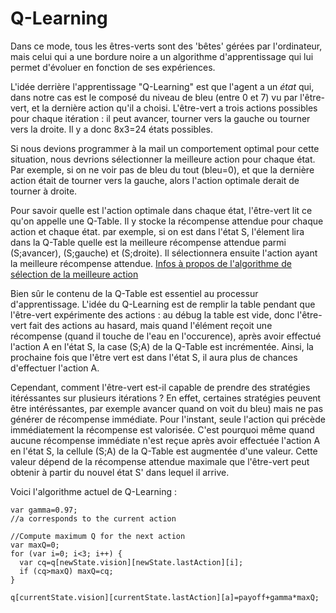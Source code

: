 Q-Learning
==========

Dans ce mode, tous les êtres-verts sont des 'bêtes' gérées par l'ordinateur, mais celui qui a une bordure noire a un algorithme d'apprentissage qui lui
permet d'évoluer en fonction de ses expériences.

L'idée derrière l'apprentissage "Q-Learning" est que l'agent a un *état* qui, dans notre cas est le composé
du niveau de bleu (entre 0 et 7) vu par l'être-vert, et la dernière action qu'il a choisi. L'être-vert a trois actions possibles pour chaque itération : il peut
avancer, tourner vers la gauche ou tourner vers la droite. Il y a donc 8x3=24 états possibles.

Si nous devions programmer à la mail un comportement optimal pour
cette situation, nous devrions sélectionner la meilleure action pour chaque état. Par exemple, si on ne voir pas de bleu du tout (bleu=0), et que la dernière action
était de tourner vers la gauche, alors l'action optimale derait de tourner à droite.

Pour savoir quelle est l'action optimale dans chaque état, l'être-vert
lit ce qu'on appelle une Q-Table. Il y stocke la récompense attendue pour chaque action et chaque état. par exemple, si on est dans l'état S, l'élement lira dans
la Q-Table quelle est la meilleure récompense attendue parmi (S;avancer), (S;gauche) et (S;droite). Il sélectionnera ensuite l'action ayant la meilleure récompense attendue.
[Infos à propos de l'algorithme de sélection de la meilleure action](algoChoixAction.md)

Bien sûr le contenu de la Q-Table est essentiel au processur d'apprentissage. L'idée du Q-Learning est de remplir la table pendant que l'être-vert expérimente des actions : 
au débug la table est vide, donc l'être-vert fait des actions au hasard, mais quand l'élément reçoit une récompense (quand il touche de l'eau en l'occurence), après avoir
effectué l'action A en l'état S, la case (S;A) de la Q-Table est incrémentée. Ainsi, la prochaine fois que l'être vert est dans l'état S, il aura plus de chances d'effectuer
l'action A.

Cependant, comment l'être-vert est-il capable de prendre des stratégies itéréssantes sur plusieurs itérations ? En effet, certaines stratégies peuvent être intéréssantes, par
exemple avancer quand on voit du bleu) mais ne pas générer de récompense immédiate. Pour l'instant, seule l'action qui précède immédiatement la récompense est valorisée. C'est
pourquoi même quand aucune récompense immédiate n'est reçue après avoir effectuée l'action A en l'état S, la cellule (S;A) de la Q-Table est augmentée d'une valeur.
Cette valeur dépend de la récompense attendue maximale que l'être-vert peut obtenir à partir du nouvel état S' dans lequel il arrive.

Voici l'algorithme actuel de Q-Learning : 

    var gamma=0.97;
    //a corresponds to the current action

    //Compute maximum Q for the next action
    var maxQ=0;
    for (var i=0; i<3; i++) {
      var cq=q[newState.vision][newState.lastAction][i];
      if (cq>maxQ) maxQ=cq;
    }
    
    q[currentState.vision][currentState.lastAction][a]=payoff+gamma*maxQ;

